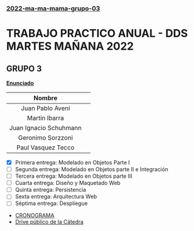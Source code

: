 ### [2022-ma-ma-mama-grupo-03](https://docs.google.com/spreadsheets/d/1J_kl2bt5TBa5uF825uVxsI2tQTeg6cdfOTXuy98ZW-M/edit#gid=1330196929)
# TRABAJO PRACTICO ANUAL - DDS MARTES MAÑANA 2022
## GRUPO 3 

[**Enunciado**](https://drive.google.com/file/d/1kabpFOAiHu6EjXc2LZPrmE_8eA2ayqVl/view)

|**Nombre** |  | 
|:-------------------:|---|
| Juan Pablo Aveni | | |
| Martin Ibarra | | | 
| Juan Ignacio Schuhmann |  | | 
| Geronimo Sorzzoni |  | | 
| Paul Vasquez Tecco  |  | | 


- [x] Primera entrega: Modelado en Objetos Parte I
- [ ] Segunda entrega: Modelado en Objetos parte II e Integración
- [ ] Tercera entrega: Modelado en Objetos parte III
- [ ] Cuarta entrega: Diseño y Maquetado Web
- [ ] Quinta entrega: Persistencia
- [ ] Sexta entrega: Arquitectura Web
- [ ] Séptima entrega: Despliegue

- [CRONOGRAMA](https://docs.google.com/spreadsheets/d/1L0pr_xyxJ1f-j9WMxi5TxyBcRvkTiJHSIjF7C8MWRcc/edit?usp=sharing)
- [Drive público de la Cátedra](https://drive.google.com/drive/folders/1WZ9qkqUu2CYvQYDblxPhF-d2MBNEPAyG)
